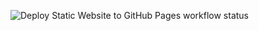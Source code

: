 ![Deploy Static Website to GitHub Pages workflow status](https://github.com/MyTanic/simple-portfolio/actions/workflows/deploy.yml/badge.svg)
